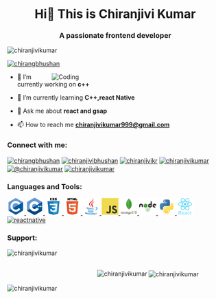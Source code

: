<h1 align="center">Hi👋 This is Chiranjivi Kumar</h1>
<h3 align="center">A passionate frontend developer</h3>

<p align="left"> <img src="https://komarev.com/ghpvc/?username=chiranjivikumar&label=Profile%20views&color=0e75b6&style=flat" alt="chiranjivikumar" /> </p>

<p align="left"> <a href="https://twitter.com/chirangbhushan" target="blank"><img src="https://img.shields.io/twitter/follow/chirangbhushan?logo=twitter&style=for-the-badge" alt="chirangbhushan" /></a> </p>
<img align="right"alt="Coding"width="400"src="https://cdn.dribbble.com/users/1162077/screenshots/3848914/programmer.gif">

- 🔭 I’m currently working on **c++**

- 🌱 I’m currently learning **C++,react Native**

- 💬 Ask me about **react and gsap**

- 📫 How to reach me **chiranjivikumar999@gmail.com**

<h3 align="left">Connect with me:</h3>
<p align="left">
<a href="https://twitter.com/chirangbhushan" target="blank"><img align="center" src="https://raw.githubusercontent.com/rahuldkjain/github-profile-readme-generator/master/src/images/icons/Social/twitter.svg" alt="chirangbhushan" height="30" width="40" /></a>
<a href="https://instagram.com/chiranjivibhushan" target="blank"><img align="center" src="https://raw.githubusercontent.com/rahuldkjain/github-profile-readme-generator/master/src/images/icons/Social/instagram.svg" alt="chiranjivibhushan" height="30" width="40" /></a>
<a href="https://www.codechef.com/users/chiranjivikr" target="blank"><img align="center" src="https://cdn.jsdelivr.net/npm/simple-icons@3.1.0/icons/codechef.svg" alt="chiranjivikr" height="30" width="40" /></a>
<a href="https://www.leetcode.com/chiranjivikumar" target="blank"><img align="center" src="https://raw.githubusercontent.com/rahuldkjain/github-profile-readme-generator/master/src/images/icons/Social/leet-code.svg" alt="chiranjivikumar" height="30" width="40" /></a>
<a href="https://www.hackerearth.com/@chiranjivikumar" target="blank"><img align="center" src="https://raw.githubusercontent.com/rahuldkjain/github-profile-readme-generator/master/src/images/icons/Social/hackerearth.svg" alt="@chiranjivikumar" height="30" width="40" /></a>
<a href="https://auth.geeksforgeeks.org/user/chiranjivikumar" target="blank"><img align="center" src="https://raw.githubusercontent.com/rahuldkjain/github-profile-readme-generator/master/src/images/icons/Social/geeks-for-geeks.svg" alt="chiranjivikumar" height="30" width="40" /></a>
</p>

<h3 align="left">Languages and Tools:</h3>
<p align="left"> <a href="https://www.cprogramming.com/" target="_blank" rel="noreferrer"> <img src="https://raw.githubusercontent.com/devicons/devicon/master/icons/c/c-original.svg" alt="c" width="40" height="40"/> </a> <a href="https://www.w3schools.com/cpp/" target="_blank" rel="noreferrer"> <img src="https://raw.githubusercontent.com/devicons/devicon/master/icons/cplusplus/cplusplus-original.svg" alt="cplusplus" width="40" height="40"/> </a> <a href="https://www.w3schools.com/css/" target="_blank" rel="noreferrer"> <img src="https://raw.githubusercontent.com/devicons/devicon/master/icons/css3/css3-original-wordmark.svg" alt="css3" width="40" height="40"/> </a> <a href="https://www.w3.org/html/" target="_blank" rel="noreferrer"> <img src="https://raw.githubusercontent.com/devicons/devicon/master/icons/html5/html5-original-wordmark.svg" alt="html5" width="40" height="40"/> </a> <a href="https://www.java.com" target="_blank" rel="noreferrer"> <img src="https://raw.githubusercontent.com/devicons/devicon/master/icons/java/java-original.svg" alt="java" width="40" height="40"/> </a> <a href="https://developer.mozilla.org/en-US/docs/Web/JavaScript" target="_blank" rel="noreferrer"> <img src="https://raw.githubusercontent.com/devicons/devicon/master/icons/javascript/javascript-original.svg" alt="javascript" width="40" height="40"/> </a> <a href="https://www.mongodb.com/" target="_blank" rel="noreferrer"> <img src="https://raw.githubusercontent.com/devicons/devicon/master/icons/mongodb/mongodb-original-wordmark.svg" alt="mongodb" width="40" height="40"/> </a> <a href="https://nodejs.org" target="_blank" rel="noreferrer"> <img src="https://raw.githubusercontent.com/devicons/devicon/master/icons/nodejs/nodejs-original-wordmark.svg" alt="nodejs" width="40" height="40"/> </a> <a href="https://www.python.org" target="_blank" rel="noreferrer"> <img src="https://raw.githubusercontent.com/devicons/devicon/master/icons/python/python-original.svg" alt="python" width="40" height="40"/> </a> <a href="https://reactjs.org/" target="_blank" rel="noreferrer"> <img src="https://raw.githubusercontent.com/devicons/devicon/master/icons/react/react-original-wordmark.svg" alt="react" width="40" height="40"/> </a> <a href="https://reactnative.dev/" target="_blank" rel="noreferrer"> <img src="https://reactnative.dev/img/header_logo.svg" alt="reactnative" width="40" height="40"/> </a> </p>

<h3 align="left">Support:</h3>
<p><a href="https://www.buymeacoffee.com/chiranjivikumar"> <img align="left" src="https://cdn.buymeacoffee.com/buttons/v2/default-yellow.png" height="50" width="210" alt="chiranjivikumar" /></a></p><br><br>

<p><img align="left" src="https://github-readme-stats.vercel.app/api/top-langs?username=chiranjivikumar&show_icons=true&locale=en&layout=compact" alt="chiranjivikumar" /></p>

<p>&nbsp;<img align="center" src="https://github-readme-stats.vercel.app/api?username=chiranjivikumar&show_icons=true&locale=en" alt="chiranjivikumar" /></p>

<p><img align="center" src="https://github-readme-streak-stats.herokuapp.com/?user=chiranjivikumar&" alt="chiranjivikumar" /></p>
